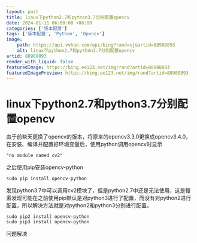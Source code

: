 ```yaml
---
layout: post
title: linux下python2.7和python3.7分别配置opencv
date: 2024-01-11 06:00:00 +08:00
categories: ['版本配置']
tags: ['版本配置', 'Python', 'Opencv']
image:
    path: https://api.vvhan.com/api/bing?rand=sj&artid=88988893
    alt: linux下python2.7和python3.7分别配置opencv
artid: 88988893
render_with_liquid: false
featuredImage: https://bing.ee123.net/img/rand?artid=88988893
featuredImagePreview: https://bing.ee123.net/img/rand?artid=88988893
---
```


# linux下python2.7和python3.7分别配置opencv

由于前些天更换了opencv的版本，将原来的opencv3.3.0更换成opencv3.4.0，在安装、编译并配置好环境变量后，使用python调用opencv时显示

```
"no module named cv2"

```

之后使用pip安装opencv-python

```
sudo pip install opencv-python

```

发现python3.7中可以调用cv2模块了，但是python2.7中还是无法使用，这是搜索发现可能在之前使用pip默认是对python3进行了配置，而没有对python2进行配置，所以解决方法就是对python2和python3分别进行配置。

```
sudo pip2 install opencv-python
sudo pip3 install opencv-python

```

问题解决